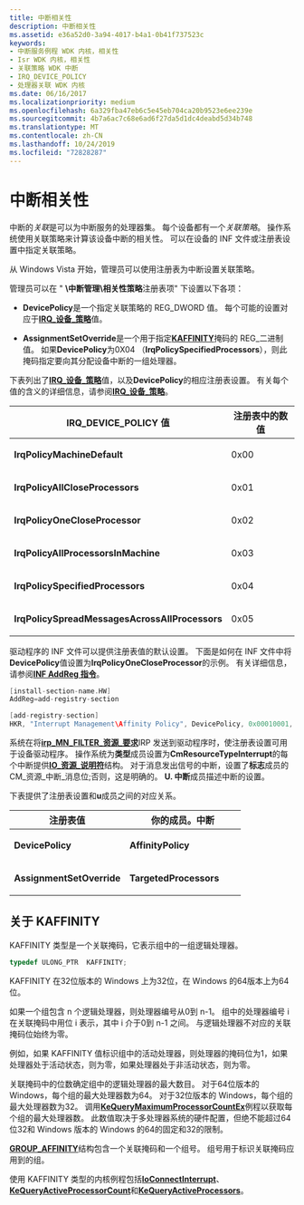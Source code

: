 ```yaml
---
title: 中断相关性
description: 中断相关性
ms.assetid: e36a52d0-3a94-4017-b4a1-0b41f737523c
keywords:
- 中断服务例程 WDK 内核，相关性
- Isr WDK 内核，相关性
- 关联策略 WDK 中断
- IRQ_DEVICE_POLICY
- 处理器关联 WDK 内核
ms.date: 06/16/2017
ms.localizationpriority: medium
ms.openlocfilehash: 6a329fba47eb6c5e45eb704ca20b9523e6ee239e
ms.sourcegitcommit: 4b7a6ac7c68e6ad6f27da5d1dc4deabd5d34b748
ms.translationtype: MT
ms.contentlocale: zh-CN
ms.lasthandoff: 10/24/2019
ms.locfileid: "72828287"
---
```

# <a name="interrupt-affinity"></a>中断相关性


中断的*关联*是可以为中断服务的处理器集。 每个设备都有一个*关联策略*。 操作系统使用关联策略来计算该设备中断的相关性。 可以在设备的 INF 文件或注册表设置中指定关联策略。

从 Windows Vista 开始，管理员可以使用注册表为中断设置关联策略。

管理员可以在 " **\\中断管理\\相关性策略**注册表项" 下设置以下各项：

-   **DevicePolicy**是一个指定关联策略的 REG\_DWORD 值。 每个可能的设置对应于[**IRQ\_设备\_策略**](https://docs.microsoft.com/windows-hardware/drivers/ddi/wdm/ne-wdm-_irq_device_policy)值。


-   **AssignmentSetOverride**是一个用于指定[**KAFFINITY**](#about-kaffinity)掩码的 REG\_二进制值。 如果**DevicePolicy**为0X04 （**IrqPolicySpecifiedProcessors**），则此掩码指定要向其分配设备中断的一组处理器。

下表列出了[**IRQ\_设备\_策略**](https://docs.microsoft.com/windows-hardware/drivers/ddi/wdm/ne-wdm-_irq_device_policy)值，以及**DevicePolicy**的相应注册表设置。 有关每个值的含义的详细信息，请参阅[**IRQ\_设备\_策略**](https://docs.microsoft.com/windows-hardware/drivers/ddi/wdm/ne-wdm-_irq_device_policy)。

<table>
<colgroup>
<col width="50%" />
<col width="50%" />
</colgroup>
<thead>
<tr class="header">
<th>IRQ_DEVICE_POLICY 值</th>
<th>注册表中的数值</th>
</tr>
</thead>
<tbody>
<tr class="odd">
<td><p><strong>IrqPolicyMachineDefault</strong></p></td>
<td><p>0x00</p></td>
</tr>
<tr class="even">
<td><p><strong>IrqPolicyAllCloseProcessors</strong></p></td>
<td><p>0x01</p></td>
</tr>
<tr class="odd">
<td><p><strong>IrqPolicyOneCloseProcessor</strong></p></td>
<td><p>0x02</p></td>
</tr>
<tr class="even">
<td><p><strong>IrqPolicyAllProcessorsInMachine</strong></p></td>
<td><p>0x03</p></td>
</tr>
<tr class="odd">
<td><p><strong>IrqPolicySpecifiedProcessors</strong></p></td>
<td><p>0x04</p></td>
</tr>
<tr class="even">
<td><p><strong>IrqPolicySpreadMessagesAcrossAllProcessors</strong></p></td>
<td><p>0x05</p></td>
</tr>
</tbody>
</table>

 

驱动程序的 INF 文件可以提供注册表值的默认设置。 下面是如何在 INF 文件中将**DevicePolicy**值设置为**IrqPolicyOneCloseProcessor**的示例。 有关详细信息，请参阅[**INF AddReg 指令**](https://docs.microsoft.com/windows-hardware/drivers/install/inf-addreg-directive)。

```cpp
[install-section-name.HW]
AddReg=add-registry-section 

[add-registry-section]
HKR, "Interrupt Management\Affinity Policy", DevicePolicy, 0x00010001, 2
```

系统在将[**irp\_MN\_FILTER\_资源\_要求**](https://docs.microsoft.com/windows-hardware/drivers/kernel/irp-mn-filter-resource-requirements)IRP 发送到驱动程序时，使注册表设置可用于设备驱动程序。 操作系统为**类型**成员设置为**CmResourceTypeInterrupt**的每个中断提供[**IO\_资源\_说明符**](https://docs.microsoft.com/windows-hardware/drivers/ddi/wdm/ns-wdm-_io_resource_descriptor)结构。 对于消息发出信号的中断，设置了**标志**成员的 CM\_资源\_中断\_消息位;否则，这是明确的。 **U. 中断**成员描述中断的设置。

下表提供了注册表设置和**u**成员之间的对应关系。

<table>
<colgroup>
<col width="50%" />
<col width="50%" />
</colgroup>
<thead>
<tr class="header">
<th>注册表值</th>
<th>你的成员。中断</th>
</tr>
</thead>
<tbody>
<tr class="odd">
<td><p><strong>DevicePolicy</strong></p></td>
<td><p><strong>AffinityPolicy</strong></p></td>
</tr>
<tr class="even">
<td><p><strong>AssignmentSetOverride</strong></p></td>
<td><p><strong>TargetedProcessors</strong></p></td>
</tr>
</tbody>
</table>

## <a name="about-kaffinity"></a>关于 KAFFINITY

KAFFINITY 类型是一个关联掩码，它表示组中的一组逻辑处理器。

```cpp
typedef ULONG_PTR  KAFFINITY;
```

KAFFINITY 在32位版本的 Windows 上为32位，在 Windows 的64版本上为64位。

如果一个组包含 n 个逻辑处理器，则处理器编号从0到 n-1。 组中的处理器编号 i 在关联掩码中用位 i 表示，其中 i 介于0到 n-1 之间。 与逻辑处理器不对应的关联掩码位始终为零。

例如，如果 KAFFINITY 值标识组中的活动处理器，则处理器的掩码位为1，如果处理器处于活动状态，则为零，如果处理器处于非活动状态，则为零。

关联掩码中的位数确定组中的逻辑处理器的最大数目。 对于64位版本的 Windows，每个组的最大处理器数为64。 对于32位版本的 Windows，每个组的最大处理器数为32。 调用[**KeQueryMaximumProcessorCountEx**](https://docs.microsoft.com/windows-hardware/drivers/ddi/ntddk/nf-ntddk-kequerymaximumprocessorcountex)例程以获取每个组的最大处理器数。 此数值取决于多处理器系统的硬件配置，但绝不能超过64位32和 Windows 版本的 Windows 的64的固定和32的限制。

[**GROUP_AFFINITY**](https://docs.microsoft.com/windows-hardware/drivers/ddi/miniport/ns-miniport-_group_affinity)结构包含一个关联掩码和一个组号。 组号用于标识关联掩码应用到的组。

使用 KAFFINITY 类型的内核例程包括[**IoConnectInterrupt**](https://docs.microsoft.com/windows-hardware/drivers/ddi/wdm/nf-wdm-ioconnectinterrupt)、 [**KeQueryActiveProcessorCount**](https://docs.microsoft.com/windows-hardware/drivers/ddi/ntddk/nf-ntddk-kequeryactiveprocessorcount)和[**KeQueryActiveProcessors**](https://docs.microsoft.com/windows-hardware/drivers/ddi/ntddk/nf-ntddk-kequeryactiveprocessors)。 

 

 

 




